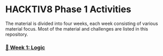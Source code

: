 # HACKTIV8 Phase 1 Activities

The material is divided into four weeks, each week consisting of various material focus. Most of the material and challenges are listed in this repository.

### [:open_file_folder: Week 1: Logic](https://github.com/andreassosilo/hacktiv8/blob/master/phase1/week1/README.md)

